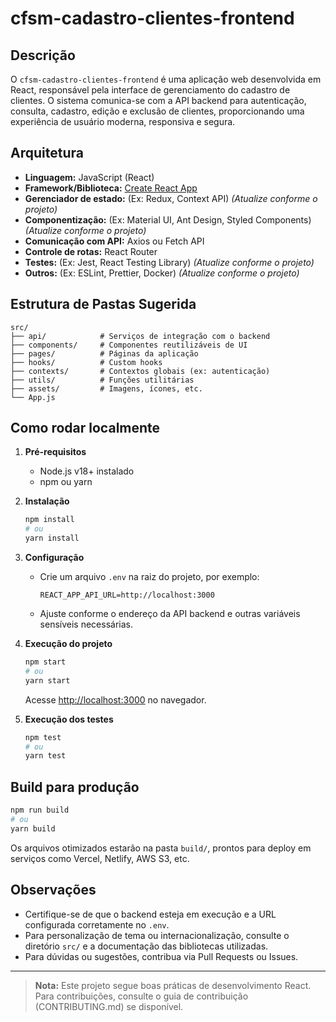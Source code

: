 # cfsm-cadastro-clientes-frontend

## Descrição

O `cfsm-cadastro-clientes-frontend` é uma aplicação web desenvolvida em React, responsável pela interface de gerenciamento do cadastro de clientes. O sistema comunica-se com a API backend para autenticação, consulta, cadastro, edição e exclusão de clientes, proporcionando uma experiência de usuário moderna, responsiva e segura.

## Arquitetura

- **Linguagem:** JavaScript (React)
- **Framework/Biblioteca:** [Create React App](https://github.com/facebook/create-react-app)
- **Gerenciador de estado:** (Ex: Redux, Context API) *(Atualize conforme o projeto)*
- **Componentização:** (Ex: Material UI, Ant Design, Styled Components) *(Atualize conforme o projeto)*
- **Comunicação com API:** Axios ou Fetch API
- **Controle de rotas:** React Router
- **Testes:** (Ex: Jest, React Testing Library) *(Atualize conforme o projeto)*
- **Outros:** (Ex: ESLint, Prettier, Docker) *(Atualize conforme o projeto)*

## Estrutura de Pastas Sugerida

```
src/
├── api/            # Serviços de integração com o backend
├── components/     # Componentes reutilizáveis de UI
├── pages/          # Páginas da aplicação
├── hooks/          # Custom hooks
├── contexts/       # Contextos globais (ex: autenticação)
├── utils/          # Funções utilitárias
├── assets/         # Imagens, ícones, etc.
└── App.js
```

## Como rodar localmente

1. **Pré-requisitos**
   - Node.js v18+ instalado
   - npm ou yarn

2. **Instalação**
   ```bash
   npm install
   # ou
   yarn install
   ```

3. **Configuração**
   - Crie um arquivo `.env` na raiz do projeto, por exemplo:
     ```
     REACT_APP_API_URL=http://localhost:3000
     ```
   - Ajuste conforme o endereço da API backend e outras variáveis sensíveis necessárias.

4. **Execução do projeto**
   ```bash
   npm start
   # ou
   yarn start
   ```
   Acesse [http://localhost:3000](http://localhost:3000) no navegador.

5. **Execução dos testes**
   ```bash
   npm test
   # ou
   yarn test
   ```

## Build para produção

```bash
npm run build
# ou
yarn build
```

Os arquivos otimizados estarão na pasta `build/`, prontos para deploy em serviços como Vercel, Netlify, AWS S3, etc.

## Observações

- Certifique-se de que o backend esteja em execução e a URL configurada corretamente no `.env`.
- Para personalização de tema ou internacionalização, consulte o diretório `src/` e a documentação das bibliotecas utilizadas.
- Para dúvidas ou sugestões, contribua via Pull Requests ou Issues.

---

> **Nota:** Este projeto segue boas práticas de desenvolvimento React. Para contribuições, consulte o guia de contribuição (CONTRIBUTING.md) se disponível.